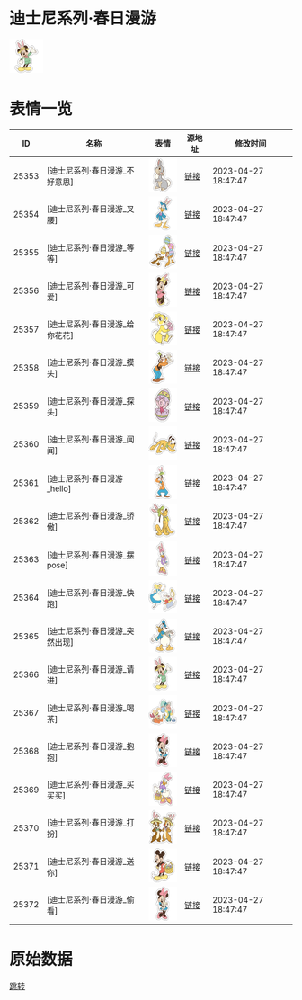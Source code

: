 # 迪士尼系列·春日漫游

<img src="./cover.png" height="60" alt="cover" />

# 表情一览

|ID|名称|表情|源地址|修改时间|
|----|----|----|----|----|
|25353|[迪士尼系列·春日漫游_不好意思]|<img src="./pic/025353_%5B迪士尼系列·春日漫游_不好意思%5D.png" height="60" alt="不好意思"/>|[链接](https://i0.hdslb.com/bfs/garb/item/e5a4cd4ffa25b14dec371ec2b6b61f12745bdb51.png)|2023-04-27 18:47:47|
|25354|[迪士尼系列·春日漫游_叉腰]|<img src="./pic/025354_%5B迪士尼系列·春日漫游_叉腰%5D.png" height="60" alt="叉腰"/>|[链接](https://i0.hdslb.com/bfs/garb/item/7323cb808af15f68fadfc2e3527582433fc8aa22.png)|2023-04-27 18:47:47|
|25355|[迪士尼系列·春日漫游_等等]|<img src="./pic/025355_%5B迪士尼系列·春日漫游_等等%5D.png" height="60" alt="等等"/>|[链接](https://i0.hdslb.com/bfs/garb/item/c310f0176b1ec5833c171b78da3d66416240fe75.png)|2023-04-27 18:47:47|
|25356|[迪士尼系列·春日漫游_可爱]|<img src="./pic/025356_%5B迪士尼系列·春日漫游_可爱%5D.png" height="60" alt="可爱"/>|[链接](https://i0.hdslb.com/bfs/garb/item/1b8047ab235077ab9a583e011845403e2c7199dc.png)|2023-04-27 18:47:47|
|25357|[迪士尼系列·春日漫游_给你花花]|<img src="./pic/025357_%5B迪士尼系列·春日漫游_给你花花%5D.png" height="60" alt="给你花花"/>|[链接](https://i0.hdslb.com/bfs/garb/item/c97a3c4e777c733bbc237a628d47ac2d130136f8.png)|2023-04-27 18:47:47|
|25358|[迪士尼系列·春日漫游_摸头]|<img src="./pic/025358_%5B迪士尼系列·春日漫游_摸头%5D.png" height="60" alt="摸头"/>|[链接](https://i0.hdslb.com/bfs/garb/item/f42b7ec679e0cab7cc3ac4b3f59bf819f76cc15a.png)|2023-04-27 18:47:47|
|25359|[迪士尼系列·春日漫游_探头]|<img src="./pic/025359_%5B迪士尼系列·春日漫游_探头%5D.png" height="60" alt="探头"/>|[链接](https://i0.hdslb.com/bfs/garb/item/de975aa0f23b3ac8d3b76cda63246ec83208ae86.png)|2023-04-27 18:47:47|
|25360|[迪士尼系列·春日漫游_闻闻]|<img src="./pic/025360_%5B迪士尼系列·春日漫游_闻闻%5D.png" height="60" alt="闻闻"/>|[链接](https://i0.hdslb.com/bfs/garb/item/976fa2ac0ab3b1cfe97e42a3d9ba7ed378a9e201.png)|2023-04-27 18:47:47|
|25361|[迪士尼系列·春日漫游_hello]|<img src="./pic/025361_%5B迪士尼系列·春日漫游_hello%5D.png" height="60" alt="hello"/>|[链接](https://i0.hdslb.com/bfs/garb/item/6a7f72e7f6ed832293b6c6aa6f02ea322f1642ab.png)|2023-04-27 18:47:47|
|25362|[迪士尼系列·春日漫游_骄傲]|<img src="./pic/025362_%5B迪士尼系列·春日漫游_骄傲%5D.png" height="60" alt="骄傲"/>|[链接](https://i0.hdslb.com/bfs/garb/item/bb7bab040586c87e8eff664c4ec0926be6ad897b.png)|2023-04-27 18:47:47|
|25363|[迪士尼系列·春日漫游_摆pose]|<img src="./pic/025363_%5B迪士尼系列·春日漫游_摆pose%5D.png" height="60" alt="摆pose"/>|[链接](https://i0.hdslb.com/bfs/garb/item/5d9e591db8d20bc9f95eb66a4d6c071920576bff.png)|2023-04-27 18:47:47|
|25364|[迪士尼系列·春日漫游_快跑]|<img src="./pic/025364_%5B迪士尼系列·春日漫游_快跑%5D.png" height="60" alt="快跑"/>|[链接](https://i0.hdslb.com/bfs/garb/item/4a0e64a07663abc7caf9327b0f704eac6e5f913e.png)|2023-04-27 18:47:47|
|25365|[迪士尼系列·春日漫游_突然出现]|<img src="./pic/025365_%5B迪士尼系列·春日漫游_突然出现%5D.png" height="60" alt="突然出现"/>|[链接](https://i0.hdslb.com/bfs/garb/item/be5d8ca14669dddd293aaacbe88021c6b3d92f9a.png)|2023-04-27 18:47:47|
|25366|[迪士尼系列·春日漫游_请进]|<img src="./pic/025366_%5B迪士尼系列·春日漫游_请进%5D.png" height="60" alt="请进"/>|[链接](https://i0.hdslb.com/bfs/garb/item/6c35e6de7d25a532d2a91818523c22bdbd0a23ab.png)|2023-04-27 18:47:47|
|25367|[迪士尼系列·春日漫游_喝茶]|<img src="./pic/025367_%5B迪士尼系列·春日漫游_喝茶%5D.png" height="60" alt="喝茶"/>|[链接](https://i0.hdslb.com/bfs/garb/item/9f48a230999a9049ec7c3ec64dfec5efff8af59a.png)|2023-04-27 18:47:47|
|25368|[迪士尼系列·春日漫游_抱抱]|<img src="./pic/025368_%5B迪士尼系列·春日漫游_抱抱%5D.png" height="60" alt="抱抱"/>|[链接](https://i0.hdslb.com/bfs/garb/item/385566758963a6ef649a24d939fce2d428dc2941.png)|2023-04-27 18:47:47|
|25369|[迪士尼系列·春日漫游_买买买]|<img src="./pic/025369_%5B迪士尼系列·春日漫游_买买买%5D.png" height="60" alt="买买买"/>|[链接](https://i0.hdslb.com/bfs/garb/item/04150a06bfbffd978f4edf355cac0eeb1bbebdd0.png)|2023-04-27 18:47:47|
|25370|[迪士尼系列·春日漫游_打扮]|<img src="./pic/025370_%5B迪士尼系列·春日漫游_打扮%5D.png" height="60" alt="打扮"/>|[链接](https://i0.hdslb.com/bfs/garb/item/b8a461eb579d51071a19140e8fc9115686fb6f7e.png)|2023-04-27 18:47:47|
|25371|[迪士尼系列·春日漫游_送你]|<img src="./pic/025371_%5B迪士尼系列·春日漫游_送你%5D.png" height="60" alt="送你"/>|[链接](https://i0.hdslb.com/bfs/garb/item/6d5189adcced6051cc41e3e53db45bce14dd47e9.png)|2023-04-27 18:47:47|
|25372|[迪士尼系列·春日漫游_偷看]|<img src="./pic/025372_%5B迪士尼系列·春日漫游_偷看%5D.png" height="60" alt="偷看"/>|[链接](https://i0.hdslb.com/bfs/garb/item/dc02d784fb52998089a385f247a5700076ecb88c.png)|2023-04-27 18:47:47|

# 原始数据

[跳转](./raw.json)

